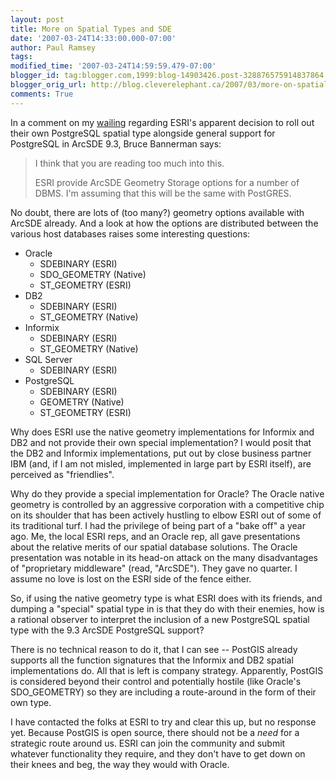 ```yaml
---
layout: post
title: More on Spatial Types and SDE
date: '2007-03-24T14:33:00.000-07:00'
author: Paul Ramsey
tags: 
modified_time: '2007-03-24T14:59:59.479-07:00'
blogger_id: tag:blogger.com,1999:blog-14903426.post-328876575914837864
blogger_orig_url: http://blog.cleverelephant.ca/2007/03/more-on-spatial-types-and-sde.html
comments: True
---
```


In a comment on my [wailing](http://blog.cleverelephant.ca/2007/03/some-good-news-and-some-bad-news.html) regarding ESRI's apparent decision to roll out their own PostgreSQL spatial type alongside general support for PostgreSQL in ArcSDE 9.3, Bruce Bannerman says:

> I think that you are reading too much into this.
>
> ESRI provide ArcSDE Geometry Storage options for a number of DBMS. I'm assuming that this will be the same with PostGRES.

No doubt, there are lots of (too many?) geometry options available with ArcSDE already. And a look at how the options are distributed between the various host databases raises some interesting questions:

* Oracle
    * SDEBINARY (ESRI)
    * SDO_GEOMETRY (Native)
    * ST_GEOMETRY (ESRI)
* DB2
    * SDEBINARY (ESRI)
    * ST_GEOMETRY (Native)
* Informix
    * SDEBINARY (ESRI)
    * ST_GEOMETRY (Native)
* SQL Server
    * SDEBINARY (ESRI)
* PostgreSQL
    * SDEBINARY (ESRI)
    * GEOMETRY (Native)
    * ST_GEOMETRY (ESRI)

Why does ESRI use the native geometry implementations for Informix and DB2 and not provide their own special implementation?  I would posit that the DB2 and Informix implementations, put out by close business partner IBM (and, if I am not misled, implemented in large part by ESRI itself), are perceived as "friendlies". 

Why do they provide a special implementation for Oracle? The Oracle native geometry is controlled by an aggressive corporation with a competitive chip on its shoulder that has been actively hustling to elbow ESRI out of some of its traditional turf.  I had the privilege of being part of a "bake off" a year ago. Me, the local ESRI reps, and an Oracle rep, all gave presentations about the relative merits of our spatial database solutions.  The Oracle presentation was notable in its head-on attack on the many disadvantages of "proprietary middleware" (read, "ArcSDE").  They gave no quarter.  I assume no love is lost on the ESRI side of the fence either.

So, if using the native geometry type is what ESRI does with its friends, and dumping a "special" spatial type in is that they do with their enemies, how is a rational observer to interpret the inclusion of a new PostgreSQL spatial type with the 9.3 ArcSDE PostgreSQL support?

There is no technical reason to do it, that I can see -- PostGIS already supports all the function signatures that the Informix and DB2 spatial implementations do. All that is left is company strategy. Apparently, PostGIS is considered beyond their control and potentially hostile (like Oracle's SDO_GEOMETRY) so they are including a route-around in the form of their own type.

I have contacted the folks at ESRI to try and clear this up, but no response yet. Because PostGIS is open source, there should not be a *need* for a strategic route around us. ESRI can join the community and submit whatever functionality they require, and they don't have to get down on their knees and beg, the way they would with Oracle.